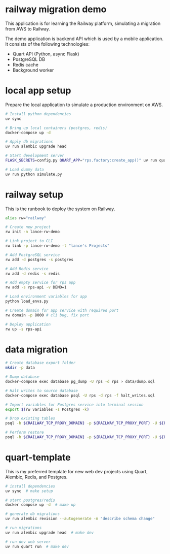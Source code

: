 # railway migration demo

This application is for learning the Railway platform, simulating a migration from AWS to Railway.

The demo application is backend API which is used by a mobile application. It consists of the following technologies:
* Quart API (Python, async Flask)
* PostgreSQL DB
* Redis cache
* Background worker

# local app setup

Prepare the local application to simulate a production environment on AWS.

```bash
# Install python dependencies
uv sync

# Bring up local containers (postgres, redis)
docker-compose up -d

# Apply db migrations
uv run alembic upgrade head

# Start development server
FLASK_SECRETS=config.py QUART_APP="rps.factory:create_app()" uv run quart --debug run

# Load dummy data
uv run python simulate.py
```

# railway setup

This is the runbook to deploy the system on Railway.

```bash
alias rw="railway"

# Create new project
rw init -n lance-rw-demo

# Link project to CLI
rw link -p lance-rw-demo -t "lance's Projects"

# Add PostgreSQL service
rw add -d postgres -s postgres

# Add Redis service
rw add -d redis -s redis

# Add empty service for rps app
rw add -s rps-api -v DEMO=1

# Load environment variables for app
python load_envs.py

# Create domain for app service with required port
rw domain -p 8000 # cli bug, fix port

# Deploy application
rw up -s rps-api
```

# data migration

```bash
# Create database export folder
mkdir -p data

# Dump database
docker-compose exec database pg_dump -U rps -d rps > data/dump.sql

# Halt writes to source database
docker-compose exec database psql -U rps -d rps -f halt_writes.sql

# Import variables for Postgres service into terminal session
export $(rw variables -s Postgres -k)

# Drop existing tables
psql -h ${RAILWAY_TCP_PROXY_DOMAIN} -p ${RAILWAY_TCP_PROXY_PORT} -U ${PGUSER} -d ${PGDATABASE} -f drop_tables.sql

# Perform restore
psql -h ${RAILWAY_TCP_PROXY_DOMAIN} -p ${RAILWAY_TCP_PROXY_PORT} -U ${PGUSER} -d ${PGDATABASE} -f data/dump.sql
```

# quart-template

This is my preferred template for new web dev projects using Quart, Alembic, Redis, and Postgres.

```bash
# install dependencies
uv sync  # make setup

# start postgres/redis
docker compose up -d  # make up

# generate db migrations
uv run alembic revision --autogenerate -m "describe schema change"

# run migrations
uv run alembic upgrade head  # make dev

# run dev web server
uv run quart run  # make dev
```
